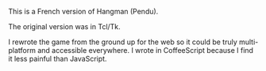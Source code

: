 This is a French version of Hangman (Pendu).

The original version was in Tcl/Tk.

I rewrote the game from the ground up for the web so it could be truly multi-platform and
accessible everywhere. I wrote in CoffeeScript because I find it less painful than JavaScript.
